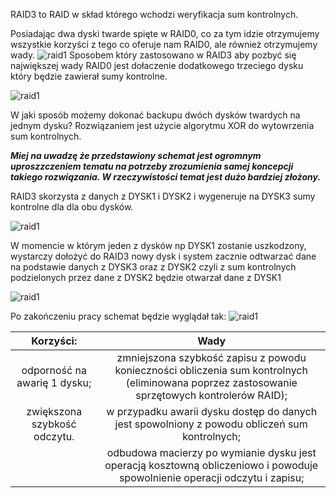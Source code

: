 RAID3 to RAID w skład którego wchodzi weryfikacja sum kontrolnych. 

Posiadając dwa dyski twarde spięte w RAID0, co za tym idzie otrzymujemy wszystkie korzyści z tego co oferuje nam RAID0, ale również otrzymujemy wady.
![raid1](3_2_1_raid_sumykontrolne_1.png)
 Sposobem który zastosowano w RAID3 aby pozbyć się największej wady RAID0 jest dołaczenie dodatkowego trzeciego dysku który będzie zawierał sumy kontrolne. 

![raid1](3_2_1_raid3_1.png)

W jaki sposób możemy dokonać backupu dwóch dysków twardych na jednym dysku? Rozwiązaniem jest użycie algorytmu XOR do wytowrzenia sum kontrolnych. 

***Miej na uwadzę że przedstawiony schemat jest ogromnym uproszzczeniem tematu na potrzeby zrozumienia samej koncepcji takiego rozwiązania. W rzeczywistości temat jest dużo bardziej złożony.***

RAID3 skorzysta z danych z DYSK1 i DYSK2 i wygeneruje na DYSK3 sumy kontrolne dla dla obu dysków.

![raid1](3_2_1_raid3_2.png)

W momencie w którym jeden z dysków np DYSK1 zostanie uszkodzony, wystarczy dołożyć do RAID3 nowy dysk i system zacznie odtwarzać dane na podstawie danych z DYSK3 oraz z DYSK2 czyli z sum kontrolnych podzielonych przez dane z DYSK2 będzie otwarzał dane z DYSK1

![raid1](3_2_1_raid3_3.png)

Po zakończeniu pracy schemat będzie wyglądał tak:
![raid1](3_2_1_raid3_4.png)

|            						  							  								 Korzyści:  							 						 					          |                                                                       						  							  								 Wady  							 						 					                                                                     |
|:--------------------------------------:|:-------------------------------------------------------------------------------------------------------------------------------------------------------:|
|  						  							  								 odporność na awarię 1 dysku;  							 						 					 |  						  							  								 zmniejszona szybkość zapisu z powodu konieczności obliczenia sum kontrolnych (eliminowana poprzez zastosowanie sprzętowych kontrolerów RAID);  							 						 					 |
|  						  							  								 zwiększona szybkość odczytu.  							 						 					 |                          						  							  								 w przypadku awarii dysku dostęp do danych jest spowolniony z powodu obliczeń sum kontrolnych;  							 						 					                         |
|                     					                   |           						  							  								 odbudowa macierzy po wymianie dysku jest operacją kosztowną obliczeniowo i powoduje spowolnienie operacji odczytu i zapisu;  							 						 					          |

